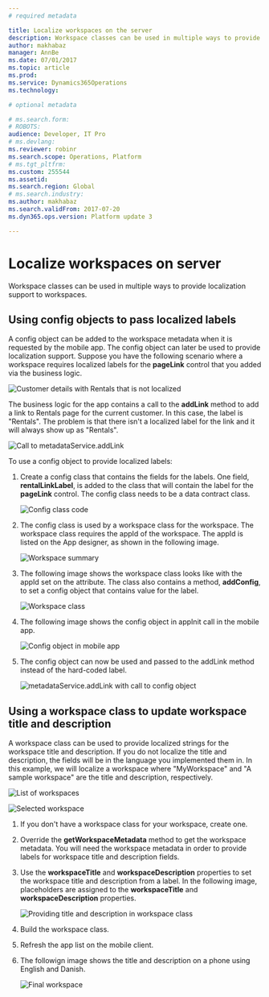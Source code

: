 ```yaml
---
# required metadata

title: Localize workspaces on the server
description: Workspace classes can be used in multiple ways to provide localization support to workspaces.
author: makhabaz
manager: AnnBe
ms.date: 07/01/2017
ms.topic: article
ms.prod: 
ms.service: Dynamics365Operations
ms.technology: 

# optional metadata

# ms.search.form: 
# ROBOTS: 
audience: Developer, IT Pro
# ms.devlang: 
ms.reviewer: robinr
ms.search.scope: Operations, Platform
# ms.tgt_pltfrm: 
ms.custom: 255544
ms.assetid: 
ms.search.region: Global
# ms.search.industry: 
ms.author: makhabaz
ms.search.validFrom: 2017-07-20
ms.dyn365.ops.version: Platform update 3

---
```


# Localize workspaces on server
Workspace classes can be used in multiple ways to provide localization support to workspaces.

## Using config objects to pass localized labels
A config object can be added to the workspace metadata when it is requested by the mobile app. The config object can later be used to provide localization support. Suppose you have the following scenario where a workspace requires localized labels for the **pageLink** control that you added via the business logic.

 ![Customer details with Rentals that is not localized](media/workspace-api/ConfigObjectsPage.png)

The business logic for the app contains a call to the **addLink** method to add a link to Rentals page for the current customer. In this case, the label is "Rentals". The problem is that there isn't a localized label for the link and it will always show up as "Rentals".

![Call to metadataService.addLink](media/workspace-api/ConfigObjectsBusinessLogicOriginal.png)


To use a config object to provide localized labels:

1. Create a config class that contains the fields for the labels. One field, **rentalLinkLabel**, is added to the class that will contain the label for the **pageLink** control. The config class needs to be a data contract class.

    ![Config class code](media/workspace-api/ConfigClass.png)

2. The config class is used by a workspace class for the workspace. The workspace class requires the appId of the workspace. The appId is listed on the App designer, as shown in the following image.

    ![Workspace summary](media/workspace-api/ConfigWorkspaceSummary.png)

3. The following image shows the workspace class looks like with the appId set on the attribute. The class also contains a method, **addConfig**, to set a config object that contains value for the label.

    ![Workspace class](media/workspace-api/ConfigWorkspace.png)

4. The following image shows the config object in appInit call in the mobile app.

    ![Config object in mobile app](media/workspace-api/ConfigClientSide.png)

5. The config object can now be used and passed to the addLink method instead of the hard-coded label.

    ![metadataService.addLink with call to config object](media/workspace-api/ConfigObjectsBusinessLogicFinal.png=)

## Using a workspace class to update workspace title and description
A workspace class can be used to provide localized strings for the workspace title and description. If you do not localize the title and description, the fields will be in the language you implemented them in. In this example, we will localize a workspace where "MyWorkspace" and "A sample workspace" are the title and description, respectively.

![List of workspaces](media/workspace-api/LocalizeWorkspaceTitle.png) 

![Selected workspace](media/workspace-api/LocalizeWorkspaceOriginal.png)

1. If you don't have a workspace class for your workspace, create one.
1. Override the **getWorkspaceMetadata** method to get the workspace metadata. You will need the workspace metadata in order to provide labels for workspace title and description fields.
1. Use the **workspaceTitle** and **workspaceDescription**  properties to set the workspace title and description from a label. In the following image, placeholders are assigned to the **workspaceTitle** and **workspaceDescription**  properties.

    ![Providing title and description in workspace class](media/workspace-api/LocalizeWorkspaceClass.png)

1. Build the workspace class.
1. Refresh the app list on the mobile client.
1. The followign image shows the title and description on a phone using English and Danish.

    ![Final workspace](media/workspace-api/LocalizeWorkspaceFinal.png)

